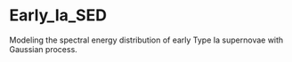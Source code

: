 # Early_Ia_SED
Modeling the spectral energy distribution of early Type Ia supernovae with Gaussian process.
